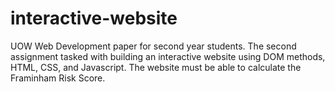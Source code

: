 # interactive-website
UOW Web Development paper for second year students. The second assignment tasked with building an interactive website using DOM methods, HTML, CSS, and Javascript. The website must be able to calculate the Framinham Risk Score.
